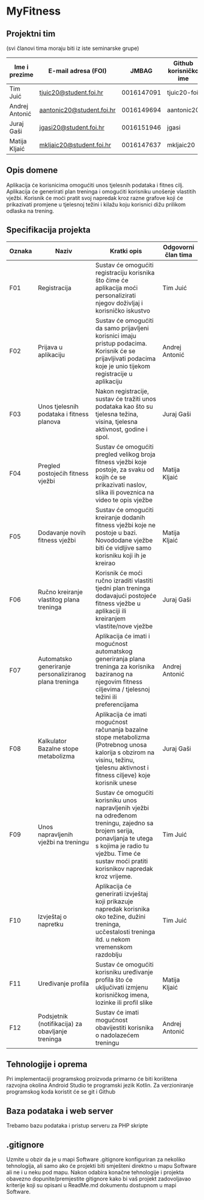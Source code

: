 # MyFitness

## Projektni tim
(svi članovi tima moraju biti iz iste seminarske grupe)

Ime i prezime | E-mail adresa (FOI) | JMBAG | Github korisničko ime | Seminarska grupa
------------  | ------------------- | ----- | --------------------- | ----------------
Tim Juić | tjuic20@student.foi.hr | 0016147091 | tjuic20-foi | G01
Andrej Antonić | aantonic20@student.foi.hr | 0016149694 | aantonic20 | G01
Juraj Gaši | jgasi20@student.foi.hr | 0016151946 | jgasi | G01
Matija Kljaić | mkljaic20@student.foi.hr | 0016147637 | mkljaic20 | G01

## Opis domene

Aplikacija će korisnicima omogućiti unos tjelesnih podataka i fitnes cilj. Aplikacija će generirati plan treninga i omogućiti korisniku unošenje vlastitih vježbi. Korisnik će moći pratit svoj napredak kroz razne grafove koji će prikazivati promjene u tjelesnoj težini i kilažu koju korisnici dižu prilikom odlaska na trening.
## Specifikacija projekta

Oznaka | Naziv | Kratki opis | Odgovorni član tima
------ | ----- | ----------- | -------------------
F01 | Registracija | Sustav će omogućiti registraciju korisnika što čime će aplikacija moći personalizirati njegov doživljaj i korisničko iskustvo | Tim Juić
F02 | Prijava u aplikaciju | Sustav će omogućiti da samo prijavljeni korisnici imaju pristup podacima. Korisnik će se prijavljivati podacima koje je unio tijekom registracije u aplikaciju | Andrej Antonić
F03 | Unos tjelesnih podataka i fitness planova | Nakon registracije, sustav će tražiti unos podataka kao što su tjelesna težina, visina, tjelesna aktivnost, godine i spol. | Juraj Gaši
F04 | Pregled postojećih fitness vježbi | Sustav će omogućiti pregled velikog broja fitness vježbi koje postoje, za svaku od kojih će se prikazivati naslov, slika ili poveznica na video te opis vježbe | Matija Kljaić
F05 | Dodavanje novih fitness vježbi  | Sustav će omogućiti kreiranje dodanih fitness vježbi koje ne postoje u bazi. Novododane vježbe biti će vidljive samo korisniku koji ih je kreirao | Matija Kljaić
F06 | Ručno kreiranje vlastitog plana treninga | Korisnik će moći ručno izraditi vlastiti tjedni plan treninga dodavajući postojeće fitness vježbe u aplikaciji ili kreiranjem vlastite/nove vježbe | Juraj Gaši
F07 | Automatsko generiranje personaliziranog plana treninga  | Aplikacija će imati i mogućnost automatskog generiranja plana treninga za korisnika baziranog na njegovim fitness ciljevima / tjelesnoj težini ili preferencijama | Andrej Antonić
F08 | Kalkulator Bazalne stope metabolizma | Aplikacija će imati mogućnost računanja bazalne stope metabolizma (Potrebnog unosa kalorija s obzirom na visinu, težinu, tjelesnu aktivnost i fitness ciljeve) koje korisnik unese | Juraj Gaši
F09 | Unos napravljenih vježbi na treningu | Sustav će omogućiti korisniku unos napravljenih vježbi na određenom treningu, zajedno sa brojem serija, ponavljanja te utega s kojima je radio tu vježbu. Time će sustav moći pratiti korisnikov napredak kroz vrijeme. | Tim Juić
F10 | Izvještaj o napretku | Aplikacija će generirati izvještaj koji prikazuje napredak korisnika oko težine, dužini treninga, ucčestalosti treninga itd. u nekom vremenskom razdoblju | Tim Juić
F11 | Uređivanje profila | Sustav će omogućiti korisniku uređivanje profila što će uključivati izmjenu korisničkog imena, lozinke ili profil slike | Matija Kljaić
F12 | Podsjetnik (notifikacija) za obavljanje treninga | Sustav će imati mogućnost obavijestiti korisnika o nadolazećem treningu | Andrej Antonić

## Tehnologije i oprema
Pri implementaciji programskog proizvoda primarno će biti korištena razvojna okolina Android Studio te programski jezik Kotlin. Za verzioniranje programskog koda koristit će se git i Github

## Baza podataka i web server
Trebamo bazu podataka i pristup serveru za PHP skripte

## .gitignore
Uzmite u obzir da je u mapi Software .gitignore konfiguriran za nekoliko tehnologija, ali samo ako će projekti biti smješteni direktno u mapu Software ali ne i u neku pod mapu. Nakon odabira konačne tehnologije i projekta obavezno dopunite/premjestite gitignore kako bi vaš projekt zadovoljavao kriterije koji su opisani u ReadMe.md dokumentu dostupnom u mapi Software.
